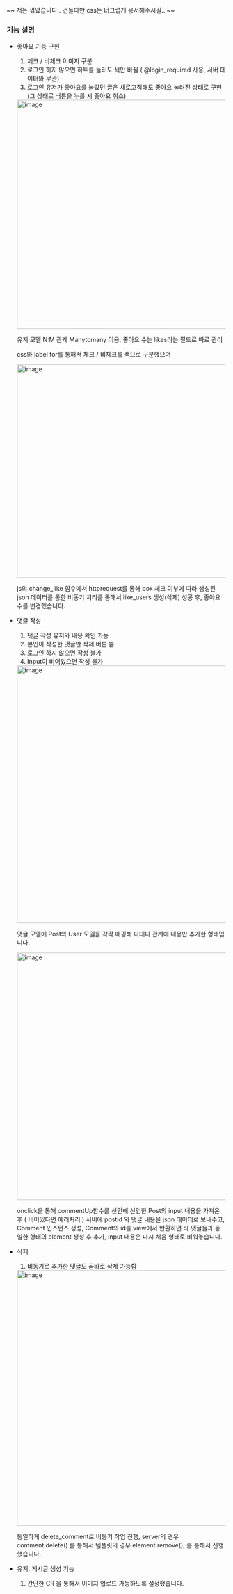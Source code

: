 ~~ 저는 꺾였습니다.. 건들다만 css는 너그럽게 용서해주시길.. ~~

### 기능 설명


- 좋아요 기능 구현
  1. 체크 / 비체크 이미지 구분
  2. 로그인 하지 않으면 하트를 눌러도 색만 바뀔 ( @login_required 사용, 서버 데이터와 무관)
  3. 로그인 유저가 좋아요를 눌렀던 글은 새로고침해도 좋아요 눌러진 상태로 구현 (그 상태로 버튼을 누를 시 좋아요 취소)


  <img width="527" alt="image" src="https://github.com/Pirogramming-20/SeogWoojin/assets/121532823/d0ad24e1-821e-41d2-8fe3-edde570f163d">

  유저 모델 N:M 관계 Manytomany 이용, 좋아요 수는 likes라는 필드로 따로 관리
  
  css와 label for를 통해서 체크 / 비체크를 색으로 구분했으며
  
  <img width="491" alt="image" src="https://github.com/Pirogramming-20/SeogWoojin/assets/121532823/e2b15680-e000-4463-b949-f28379e4c75d">
  
  js의 change_like 함수에서 httprequest를 통해 box 체크 여부에 따라 생성된 json 데이터를 통한 비동기 처리를 통해서 like_users 생성(삭제) 성공 후, 좋아요 수를 변경했습니다.

- 댓글 작성
  1. 댓글 작성 유저와 내용 확인 가능
  2. 본인이 작성한 댓글만 삭제 버튼 뜸
  3. 로그인 하지 않으면 작성 불가
  4. Input이 비어있으면 작성 불가
  
  <img width="593" alt="image" src="https://github.com/Pirogramming-20/SeogWoojin/assets/121532823/0e47b8a6-ddd1-4ea3-90f4-ff41ed9281f8">

  댓글 모델에 Post와 User 모델을 각각 매핑해 다대다 관계에 내용만 추가한 형태입니다.

  <img width="569" alt="image" src="https://github.com/Pirogramming-20/SeogWoojin/assets/121532823/4a69b725-6331-4bba-8023-4e8c99fcf171">

  onclick을 통해 commentUp함수를 선언해 선언한 Post의 input 내용을 가져온 후 ( 비어있다면 에러처리 )
  서버에 postid 와 댓글 내용을 json 데이터로 보내주고, Comment 인스턴스 생성, Comment의 id를 view에서 반환하면
  타 댓글들과 동일한 형태의 element 생성 후 추가, input 내용은 다시 처음 형태로 비워놓습니다.
  

- 삭제
  1. 비동기로 추가한 댓글도 곧바로 삭제 가능함

  <img width="588" alt="image" src="https://github.com/Pirogramming-20/SeogWoojin/assets/121532823/5f08afc7-890c-4dc2-862d-fe67cd68281a">

  동일하게 delete_comment로 비동기 작업 진행, server의 경우 comment.delete() 를 통해서 템플릿의 경우 element.remove(); 를 통해서 진행했습니다.
  

- 유저, 게시글 생성 기능
  1. 간단한 CR 을 통해서 이미지 업로드 가능하도록 설정했습니다. 




